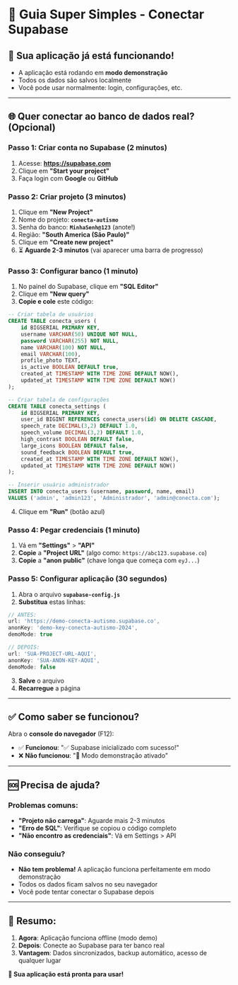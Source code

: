 # 🚀 Guia Super Simples - Conectar Supabase

## 📱 **Sua aplicação já está funcionando!**
- A aplicação está rodando em **modo demonstração**
- Todos os dados são salvos localmente
- Você pode usar normalmente: login, configurações, etc.

---

## 🌐 **Quer conectar ao banco de dados real? (Opcional)**

### **Passo 1: Criar conta no Supabase** (2 minutos)
1. Acesse: **https://supabase.com**
2. Clique em **"Start your project"**
3. Faça login com **Google** ou **GitHub**

### **Passo 2: Criar projeto** (3 minutos)
1. Clique em **"New Project"**
2. Nome do projeto: **`conecta-autismo`**
3. Senha do banco: **`MinhaSenh@123`** (anote!)
4. Região: **"South America (São Paulo)"**
5. Clique em **"Create new project"**
6. ⏳ **Aguarde 2-3 minutos** (vai aparecer uma barra de progresso)

### **Passo 3: Configurar banco** (1 minuto)
1. No painel do Supabase, clique em **"SQL Editor"**
2. Clique em **"New query"**
3. **Copie e cole** este código:

```sql
-- Criar tabela de usuários
CREATE TABLE conecta_users (
    id BIGSERIAL PRIMARY KEY,
    username VARCHAR(50) UNIQUE NOT NULL,
    password VARCHAR(255) NOT NULL,
    name VARCHAR(100) NOT NULL,
    email VARCHAR(100),
    profile_photo TEXT,
    is_active BOOLEAN DEFAULT true,
    created_at TIMESTAMP WITH TIME ZONE DEFAULT NOW(),
    updated_at TIMESTAMP WITH TIME ZONE DEFAULT NOW()
);

-- Criar tabela de configurações
CREATE TABLE conecta_settings (
    id BIGSERIAL PRIMARY KEY,
    user_id BIGINT REFERENCES conecta_users(id) ON DELETE CASCADE,
    speech_rate DECIMAL(3,2) DEFAULT 1.0,
    speech_volume DECIMAL(3,2) DEFAULT 1.0,
    high_contrast BOOLEAN DEFAULT false,
    large_icons BOOLEAN DEFAULT false,
    sound_feedback BOOLEAN DEFAULT true,
    created_at TIMESTAMP WITH TIME ZONE DEFAULT NOW(),
    updated_at TIMESTAMP WITH TIME ZONE DEFAULT NOW()
);

-- Inserir usuário administrador
INSERT INTO conecta_users (username, password, name, email) 
VALUES ('admin', 'admin123', 'Administrador', 'admin@conecta.com');
```

4. Clique em **"Run"** (botão azul)

### **Passo 4: Pegar credenciais** (1 minuto)
1. Vá em **"Settings"** > **"API"**
2. **Copie** a **"Project URL"** (algo como: `https://abc123.supabase.co`)
3. **Copie** a **"anon public"** (chave longa que começa com `eyJ...`)

### **Passo 5: Configurar aplicação** (30 segundos)
1. Abra o arquivo **`supabase-config.js`**
2. **Substitua** estas linhas:

```javascript
// ANTES:
url: 'https://demo-conecta-autismo.supabase.co',
anonKey: 'demo-key-conecta-autismo-2024',
demoMode: true

// DEPOIS:
url: 'SUA-PROJECT-URL-AQUI',
anonKey: 'SUA-ANON-KEY-AQUI',
demoMode: false
```

3. **Salve** o arquivo
4. **Recarregue** a página

---

## ✅ **Como saber se funcionou?**

Abra o **console do navegador** (F12):
- ✅ **Funcionou**: "✅ Supabase inicializado com sucesso!"
- ❌ **Não funcionou**: "🎯 Modo demonstração ativado"

---

## 🆘 **Precisa de ajuda?**

### **Problemas comuns:**
- **"Projeto não carrega"**: Aguarde mais 2-3 minutos
- **"Erro de SQL"**: Verifique se copiou o código completo
- **"Não encontro as credenciais"**: Vá em Settings > API

### **Não conseguiu?**
- **Não tem problema!** A aplicação funciona perfeitamente em modo demonstração
- Todos os dados ficam salvos no seu navegador
- Você pode tentar conectar o Supabase depois

---

## 🎯 **Resumo:**
1. **Agora**: Aplicação funciona offline (modo demo)
2. **Depois**: Conecte ao Supabase para ter banco real
3. **Vantagem**: Dados sincronizados, backup automático, acesso de qualquer lugar

**🚀 Sua aplicação está pronta para usar!**